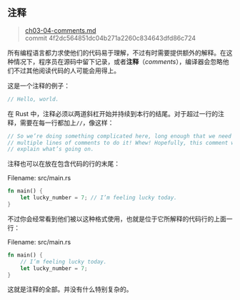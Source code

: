 ## 注释

> [ch03-04-comments.md](https://github.com/rust-lang/book/blob/master/second-edition/src/ch03-04-comments.md)
> <br>
> commit 4f2dc564851dc04b271a2260c834643dfd86c724

所有编程语言都力求使他们的代码易于理解，不过有时需要提供额外的解释。在这种情况下，程序员在源码中留下记录，或者**注释**（*comments*），编译器会忽略他们不过其他阅读代码的人可能会用得上。

这是一个注释的例子：

```rust
// Hello, world.
```

在 Rust 中，注释必须以两道斜杠开始并持续到本行的结尾。对于超过一行的注释，需要在每一行都加上`//`，像这样：

```rust
// So we’re doing something complicated here, long enough that we need
// multiple lines of comments to do it! Whew! Hopefully, this comment will
// explain what’s going on.
```

注释也可以在放在包含代码的行的末尾：

<span class="filename">Filename: src/main.rs</span>

```rust
fn main() {
    let lucky_number = 7; // I’m feeling lucky today.
}
```

不过你会经常看到他们被以这种格式使用，也就是位于它所解释的代码行的上面一行：

<span class="filename">Filename: src/main.rs</span>

```rust
fn main() {
    // I’m feeling lucky today.
    let lucky_number = 7;
}
```

这就是注释的全部。并没有什么特别复杂的。